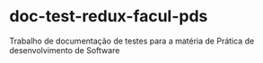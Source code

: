 # doc-test-redux-facul-pds
Trabalho de documentação de testes para a matéria de Prática de desenvolvimento de Software
